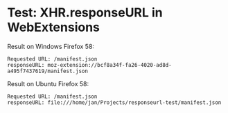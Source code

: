 # Test: XHR.responseURL in WebExtensions

Result on Windows Firefox 58:

```
Requested URL: /manifest.json
responseURL: moz-extension://bcf8a34f-fa26-4020-ad8d-a495f7437619/manifest.json
```

Result on Ubuntu Firefox 58:

```
Requested URL: /manifest.json
responseURL: file:///home/jan/Projects/responseurl-test/manifest.json
```
